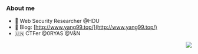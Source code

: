### About me

- 🔭 Web Security Researcher @HDU
- 📖 Blog: [http://www.yang99.top/](http://www.yang99.top/)
- 🇺🇳 CTFer @0RYAS @V&N 
<img align="right" src="https://github-readme-stats.vercel.app/api?username=Yang9999999&show_icons=true&theme=radical">


